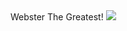 <!DOCTYPE html>
<html>
  <head>Webster The Greatest!</head>
  <img src="https://github.com/etgorens/webster/issues/1#issue-623291506">
  <body>
</body>
</html>
